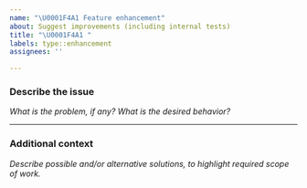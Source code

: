 ```yaml
---
name: "\U0001F4A1 Feature enhancement"
about: Suggest improvements (including internal tests)
title: "\U0001F4A1 "
labels: type::enhancement
assignees: ''

---
```


### Describe the issue
*What is the problem, if any? What is the desired behavior?*




________________________________________________________________
### Additional context
*Describe possible and/or alternative solutions, to highlight required scope of work.*
